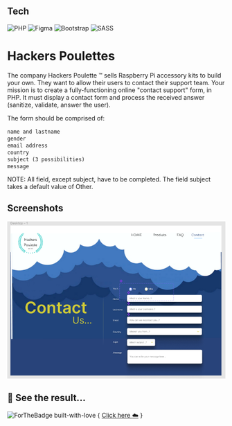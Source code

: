 
## Tech 

![PHP](https://img.shields.io/badge/php-%23777BB4.svg?style=for-the-badge&logo=php&logoColor=white)  ![Figma](https://img.shields.io/badge/figma-%23F24E1E.svg?style=for-the-badge&logo=figma&logoColor=white)  ![Bootstrap](https://img.shields.io/badge/bootstrap-%23563D7C.svg?style=for-the-badge&logo=bootstrap&logoColor=white)  ![SASS](https://img.shields.io/badge/SASS-hotpink.svg?style=for-the-badge&logo=SASS&logoColor=white)




# Hackers Poulettes 




The company Hackers Poulette ™ sells Raspberry Pi accessory kits to build your own. They want to allow their users to contact their support team. Your mission is to create a fully-functioning online "contact support" form, in PHP. It must display a contact form and process the received answer (sanitize, validate, answer the user).


The form should be comprised of:

    name and lastname
    gender
    email address
    country
    subject (3 possibilities)
    message

NOTE: All field, except subject, have to be completed. The field subject takes a default value of Other.


## Screenshots

![App Screenshot](./screen-figma.png)


## 🔗 See the result...

![ForTheBadge built-with-love](http://ForTheBadge.com/images/badges/built-with-love.svg) { [Click here :cloud:](http://amoryne.gladion.eu/amoryne/) }
